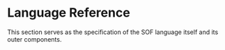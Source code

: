 # Language Reference

This section serves as the specification of the SOF language itself and its outer components.
